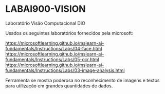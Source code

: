 # LABAI900-VISION
Laboratório Visão Computacional DIO

Usados os seguintes laboratórios fornecidos pela microsoft:

https://microsoftlearning.github.io/mslearn-ai-fundamentals/Instructions/Labs/04-face.html
https://microsoftlearning.github.io/mslearn-ai-fundamentals/Instructions/Labs/05-ocr.html
https://microsoftlearning.github.io/mslearn-ai-fundamentals/Instructions/Labs/03-image-analysis.html

Ferramenta se mostra poderosa no reconhecimento de imagens e textos para utilização em grandes quantidades de dados.

